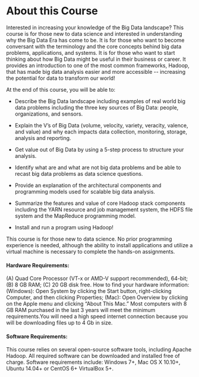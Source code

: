 About this Course
=============================

Interested in increasing your knowledge of the Big Data landscape?  This course is for those new to data science and interested in understanding why the Big Data Era has come to be.  It is for those who want to become conversant with the terminology and the core concepts behind big data problems, applications, and systems.  It is for those who want to start thinking about how Big Data might be useful in their business or career.  It provides an introduction to one of the most common frameworks, Hadoop, that has made big data analysis easier and more accessible -- increasing the potential for data to transform our world!

At the end of this course, you will be able to:

* Describe the Big Data landscape including examples of real world big data problems including the three key sources of Big Data: people, organizations, and sensors. 

* Explain the V’s of Big Data (volume, velocity, variety, veracity, valence, and value) and why each impacts data collection, monitoring, storage, analysis and reporting.

* Get value out of Big Data by using a 5-step process to structure your analysis. 

* Identify what are and what are not big data problems and be able to recast big data problems as data science questions.

* Provide an explanation of the architectural components and programming models used for scalable big data analysis.

* Summarize the features and value of core Hadoop stack components including the YARN resource and job management system, the HDFS file system and the MapReduce programming model.

* Install and run a program using Hadoop!



This course is for those new to data science.  No prior programming experience is needed, although the ability to install applications and utilize a virtual machine is necessary to complete the hands-on assignments.  



#### Hardware Requirements:
(A) Quad Core Processor (VT-x or AMD-V support recommended), 64-bit; (B) 8 GB RAM; (C) 20 GB disk free. How to find your hardware information: (Windows): Open System by clicking the Start button, right-clicking Computer, and then clicking Properties; (Mac): Open Overview by clicking on the Apple menu and clicking “About This Mac.” Most computers with 8 GB RAM purchased in the last 3 years will meet the minimum requirements.You will need a high speed internet connection because you will be downloading files up to 4 Gb in size.  

#### Software Requirements:
This course relies on several open-source software tools, including Apache Hadoop. All required software can be downloaded and installed free of charge. Software requirements include: Windows 7+, Mac OS X 10.10+, Ubuntu 14.04+ or CentOS 6+ VirtualBox 5+.
